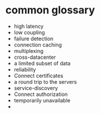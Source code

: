 # common glossary

- high latency
- low coupling
- failure detection
- connection caching
- multiplexing
- cross-datacenter
- a limited subset of data
- reliability
- Connect certificates
- a round trip to the servers
- service-discovery
- Connect authorization
-  temporarily unavailable
-  

  